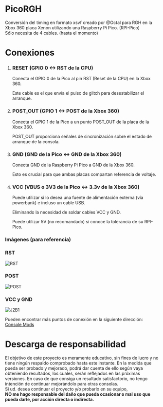 # PicoRGH
<p>
  Conversión del timing en formato xsvf creado por @Octal para RGH en la Xbox 360 placa Xenon utilizando una Raspberry Pi Pico. (RPI-Pico) <br>
  Sólo necesita de 4 cables. (hasta el momento)
</p>

# Conexiones
1. <h3>RESET (GPIO 0 ↔ RST de la CPU)</h3>

    Conecta el GPIO 0 de la Pico al pin RST (Reset de la CPU) en la Xbox 360.

    Este cable es el que envía el pulso de glitch para desestabilizar el arranque.

2. <h3>POST_OUT (GPIO 1 ↔ POST de la Xbox 360)</h3>

    Conecta el GPIO 1 de la Pico a un punto POST_OUT de la placa de la Xbox 360.

    POST_OUT proporciona señales de sincronización sobre el estado de arranque de la consola.

3. <h3>GND (GND de la Pico ↔ GND de la Xbox 360)</h3>

    Conecta GND de la Raspberry Pi Pico a GND de la Xbox 360.

    Esto es crucial para que ambas placas compartan referencia de voltaje.
4. <h3> VCC (VBUS o 3V3 de la Pico ↔ 3.3v de la Xbox 360)</h3>
    Puede utilizar si lo desea una fuente de alimentación externa (vía powerbank) e incluso un cable USB. 
    
    Eliminando la necesidad de soldar cables VCC y GND.

    Puede utilizar 5V (no recomandado) si conoce la tolerancia de su RPI-Pico.
<h3>Imágenes (para referencia)</h3>
<h3> RST </h3>

![RST](https://github.com/user-attachments/assets/fc7839ae-bb3b-43c3-8eb0-e6dc817f1cb5)

<h3> POST </h3>

![POST](https://github.com/user-attachments/assets/8466ae24-9950-4b7c-9dbd-655dcbf801ee)

<h3> VCC y GND </h3>

![J2B1](https://github.com/user-attachments/assets/a979f091-94c1-4bc4-b15f-74748f81dbe6)

Pueden encontrar más puntos de conexión en la siguiente dirección: <a href="https://consolemods.org/wiki/Xbox_360:Alternate_Solder_Points">Console Mods</a>

# Descarga de responsabilidad
<p>
El objetivo de este proyecto es meramente educativo, sin fines de lucro y no tiene ningún respaldo comprobado hasta este instante. En la medida que pueda ser probado y mejorado, podrá dar cuenta de ello según vaya obteniendo resultados, los cuales, serán reflejados en las próximas versiones. En caso de que consiga un resultado satisfactorio, no tengo intención de continuar mejorándolo para otras consolas.<br>
Si ud. desea continuar el proyecto y/o probarlo en su equipo,<br> 
<b>NO me hago responsable del daño que pueda ocasionar o mal uso que pueda darle, por acción directa o indirecta.</b>
</p>

